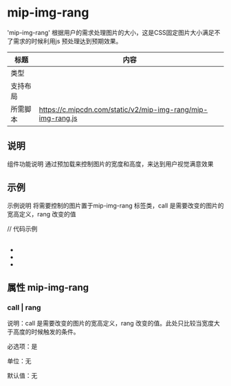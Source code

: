 # mip-img-rang

'mip-img-rang' 根据用户的需求处理图片的大小，这是CSS固定图片大小满足不了需求的时候利用js 预处理达到预期效果。

标题|内容
----|----
类型|
支持布局|
所需脚本| https://c.mipcdn.com/static/v2/mip-img-rang/mip-img-rang.js

## 说明

组件功能说明
通过预加载来控制图片的宽度和高度，来达到用户视觉满意效果

## 示例

示例说明
将需要控制的图片置于mip-img-rang 标签类，call 是需要改变的图片的宽高定义，rang 改变的值

// 代码示例
 <mip-img-rang call="height" rang="160">
		<ul>		
		<li><mip-img src="XXX" popup></mip-img></li>
		<li><mip-img src="XXX" popup></mip-img></li>
		<li><mip-img src="XXX" popup></mip-img></li>
		</ul>
</mip-img-rang>	

## 属性 mip-img-rang

### call | rang

说明：call 是需要改变的图片的宽高定义，rang 改变的值。此处只比较当宽度大于高度的时候触发的条件。

必选项：是

单位：无

默认值：无
